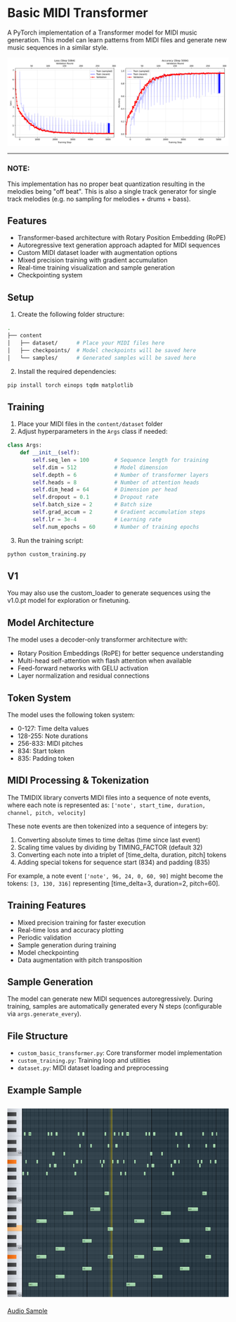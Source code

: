 # Basic MIDI Transformer

A PyTorch implementation of a Transformer model for MIDI music generation. This model can learn patterns from MIDI files and generate new music sequences in a similar style.

![Training Loss](/training_loss/training_progress.png)

--------------------
### NOTE: 
This implementation has no proper beat quantization resulting in the melodies being "off beat". 
This is also a single track generator for single track melodies (e.g. no sampling for melodies + drums + bass). 

## Features

- Transformer-based architecture with Rotary Position Embedding (RoPE)
- Autoregressive text generation approach adapted for MIDI sequences
- Custom MIDI dataset loader with augmentation options
- Mixed precision training with gradient accumulation
- Real-time training visualization and sample generation
- Checkpointing system

## Setup

1. Create the following folder structure:
```bash
.
├── content
│   ├── dataset/      # Place your MIDI files here
│   ├── checkpoints/  # Model checkpoints will be saved here
│   └── samples/      # Generated samples will be saved here
```

2. Install the required dependencies:
```bash
pip install torch einops tqdm matplotlib
```

## Training

1. Place your MIDI files in the `content/dataset` folder
2. Adjust hyperparameters in the `Args` class if needed:

```python
class Args:
    def __init__(self):
        self.seq_len = 100        # Sequence length for training
        self.dim = 512            # Model dimension
        self.depth = 6            # Number of transformer layers
        self.heads = 8            # Number of attention heads
        self.dim_head = 64        # Dimension per head
        self.dropout = 0.1        # Dropout rate
        self.batch_size = 2       # Batch size
        self.grad_accum = 2       # Gradient accumulation steps
        self.lr = 3e-4            # Learning rate
        self.num_epochs = 60      # Number of training epochs
```

3. Run the training script:
```bash
python custom_training.py
```
## V1 
You may also use the custom_loader to generate sequences using the v1.0.pt model for exploration or finetuning. 

## Model Architecture

The model uses a decoder-only transformer architecture with:
- Rotary Position Embeddings (RoPE) for better sequence understanding
- Multi-head self-attention with flash attention when available
- Feed-forward networks with GELU activation
- Layer normalization and residual connections

## Token System

The model uses the following token system:
- 0-127: Time delta values
- 128-255: Note durations  
- 256-833: MIDI pitches
- 834: Start token
- 835: Padding token

## MIDI Processing & Tokenization

The TMIDIX library converts MIDI files into a sequence of note events, where each note is represented as:
`['note', start_time, duration, channel, pitch, velocity]`

These note events are then tokenized into a sequence of integers by:
1. Converting absolute times to time deltas (time since last event)
2. Scaling time values by dividing by TIMING_FACTOR (default 32)
3. Converting each note into a triplet of [time_delta, duration, pitch] tokens
4. Adding special tokens for sequence start (834) and padding (835)

For example, a note event `['note', 96, 24, 0, 60, 90]` might become the tokens: `[3, 130, 316]` representing [time_delta=3, duration=2, pitch=60].

## Training Features

- Mixed precision training for faster execution
- Real-time loss and accuracy plotting
- Periodic validation
- Sample generation during training
- Model checkpointing
- Data augmentation with pitch transposition

## Sample Generation

The model can generate new MIDI sequences autoregressively. During training, samples are automatically generated every N steps (configurable via `args.generate_every`).

## File Structure

- `custom_basic_transformer.py`: Core transformer model implementation
- `custom_training.py`: Training loop and utilities  
- `dataset.py`: MIDI dataset loading and preprocessing

## Example Sample
![Generated Sample](./example_sample/image.png)
-
[Audio Sample](./example_sample/generated_sample.mp3)
